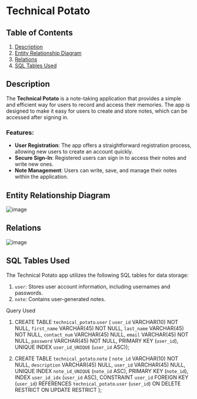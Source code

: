 # Technical Potato

## Table of Contents
1. [Description](#description)
2. [Entity Relationship Diagram](#entity-relationship-diagram)
3. [Relations](#relations)
4. [SQL Tables Used](#sql-tables-used)

## Description
The **Technical Potato** is a note-taking application that provides a simple and efficient way for users to record and access their memories. The app is designed to make it easy for users to create and store notes, which can be accessed after signing in.

### Features:
- **User Registration**: The app offers a straightforward registration process, allowing new users to create an account quickly.
- **Secure Sign-In**: Registered users can sign in to access their notes and write new ones.
- **Note Management**: Users can write, save, and manage their notes within the application.

## Entity Relationship Diagram
![image](https://github.com/Shashwat27/TechnicalPotato/assets/44191906/db6dba49-5ee0-4fac-9901-0032a51f00f5)


## Relations
![image](https://github.com/Shashwat27/TechnicalPotato/assets/44191906/9545dbf5-c334-47a0-abd3-9aebc6b11f49)


## SQL Tables Used
The Technical Potato app utilizes the following SQL tables for data storage:

1. `user`: Stores user account information, including usernames and passwords.
2. `note`: Contains user-generated notes.


Query Used 
1. CREATE TABLE `technical_potato`.`user` (
  `user_id` VARCHAR(10) NOT NULL,
  `first_name` VARCHAR(45) NOT NULL,
  `last_name` VARCHAR(45) NOT NULL,
  `contact_num` VARCHAR(45) NULL,
  `email` VARCHAR(45) NOT NULL,
  `password` VARCHAR(45) NOT NULL,
  PRIMARY KEY (`user_id`),
  UNIQUE INDEX `user_id_UNIQUE` (`user_id` ASC));

2. CREATE TABLE `technical_potato`.`note` (
  `note_id` VARCHAR(10) NOT NULL,
  `description` VARCHAR(45) NULL,
  `user_id` VARCHAR(45) NULL,
  UNIQUE INDEX `note_id_UNIQUE` (`note_id` ASC),
  PRIMARY KEY (`note_id`),
  INDEX `user_id_idx` (`user_id` ASC),
  CONSTRAINT `user_id`
    FOREIGN KEY (`user_id`)
    REFERENCES `technical_potato`.`user` (`user_id`)
    ON DELETE RESTRICT
    ON UPDATE RESTRICT
);


